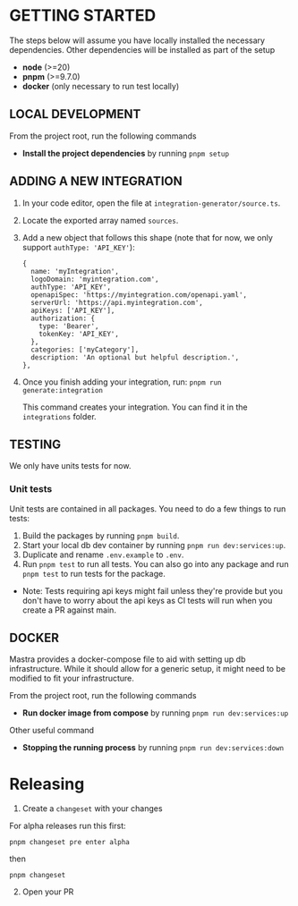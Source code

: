 # GETTING STARTED

The steps below will assume you have locally installed the necessary dependencies.
Other dependencies will be installed as part of the setup

- **node** (>=20)
- **pnpm** (>=9.7.0)
- **docker** (only necessary to run test locally)

## LOCAL DEVELOPMENT

From the project root, run the following commands

- **Install the project dependencies** by running `pnpm setup`

## ADDING A NEW INTEGRATION

1. In your code editor, open the file at `integration-generator/source.ts`.
2. Locate the exported array named `sources`.
3. Add a new object that follows this shape (note that for now, we only support `authType: 'API_KEY'`):

   ```
   {
     name: 'myIntegration',
     logoDomain: 'myintegration.com',
     authType: 'API_KEY',
     openapiSpec: 'https://myintegration.com/openapi.yaml',
     serverUrl: 'https://api.myintegration.com',
     apiKeys: ['API_KEY'],
     authorization: {
       type: 'Bearer',
       tokenKey: 'API_KEY',
     },
     categories: ['myCategory'],
     description: 'An optional but helpful description.',
   },
   ```

4. Once you finish adding your integration, run: `pnpm run generate:integration  `

   This command creates your integration. You can find it in the `integrations` folder.

## TESTING

We only have units tests for now.

### Unit tests

Unit tests are contained in all packages. You need to do a few things to run tests:

1. Build the packages by running `pnpm build`.
2. Start your local db dev container by running `pnpm run dev:services:up`.
3. Duplicate and rename `.env.example` to `.env`.
4. Run `pnpm test` to run all tests.
   You can also go into any package and run `pnpm test` to run tests for the package.

- Note: Tests requiring api keys might fail unless they're provide but you don't have to worry about the api keys as CI tests will run when you create a PR against main.

## DOCKER

Mastra provides a docker-compose file to aid with setting up db infrastructure.
While it should allow for a generic setup, it might need to be modified to fit your infrastructure.

From the project root, run the following commands

- **Run docker image from compose** by running `pnpm run dev:services:up`

Other useful command

- **Stopping the running process** by running `pnpm run dev:services:down`

# Releasing

1. Create a `changeset` with your changes

For alpha releases run this first:

```
pnpm changeset pre enter alpha
```

then

```
pnpm changeset
```

2. Open your PR
